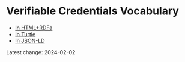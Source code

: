 # Verifiable Credentials Vocabulary

- [In HTML+RDFa](./vocabulary.html)
- [In Turtle](./vocabulary.ttl)
- [In JSON-LD](./vocabulary.jsonld)

Latest change: 2024-02-02

